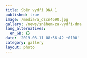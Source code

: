 ```yaml
---
title: Sběr vydří DNA 1
published: true
image: /media/a_dscn4690.jpg
gallery: /news/sněhem-za-vydří-dna
lang_alternatives:
  en_GB: {}
date: '2019-03-11 08:56:42 +0100'
category: gallery
layout: photo
---
```


